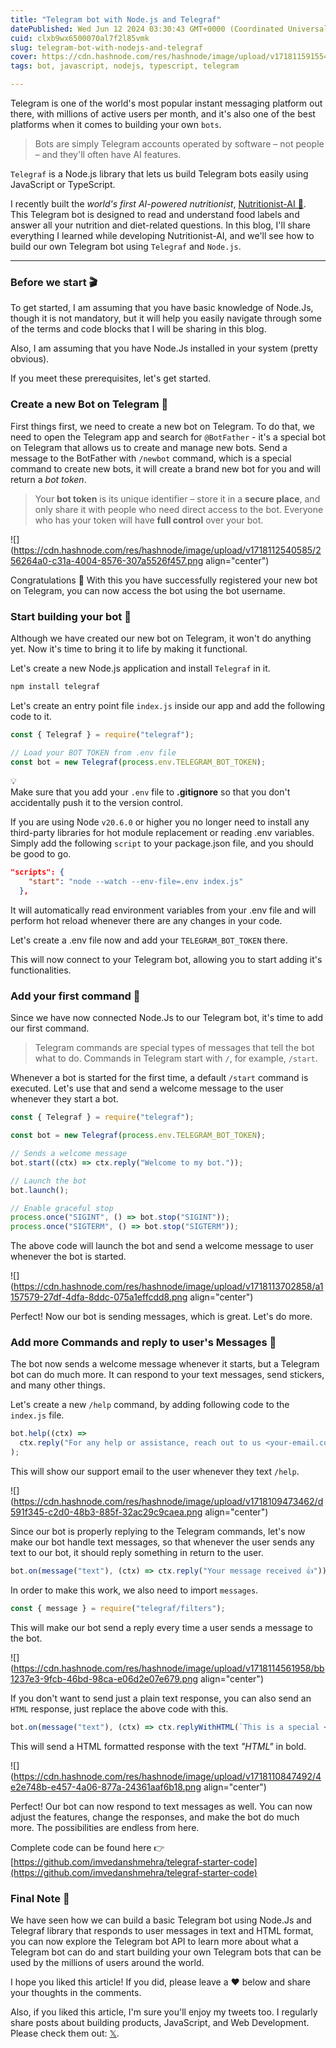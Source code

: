 ```yaml
---
title: "Telegram bot with Node.js and Telegraf"
datePublished: Wed Jun 12 2024 03:30:43 GMT+0000 (Coordinated Universal Time)
cuid: clxb9wx6500070al7f2l85vmk
slug: telegram-bot-with-nodejs-and-telegraf
cover: https://cdn.hashnode.com/res/hashnode/image/upload/v1718115915544/0ed707dd-64f7-4423-902f-4089deb66be5.png
tags: bot, javascript, nodejs, typescript, telegram

---
```


Telegram is one of the world's most popular instant messaging platform out there, with millions of active users per month, and it's also one of the best platforms when it comes to building your own `bots`.

> Bots are simply Telegram accounts operated by software – not people – and they'll often have AI features.

`Telegraf` is a Node.js library that lets us build Telegram bots easily using JavaScript or TypeScript.

I recently built the *world's first AI-powered nutritionist*, [Nutritionist-AI 🥦](http://nutritionistai.pro/). This Telegram bot is designed to read and understand food labels and answer all your nutrition and diet-related questions. In this blog, I'll share everything I learned while developing Nutritionist-AI, and we'll see how to build our own Telegram bot using `Telegraf` and `Node.js`.

---

### Before we start 🎬

To get started, I am assuming that you have basic knowledge of Node.Js, though it is not mandatory, but it will help you easily navigate through some of the terms and code blocks that I will be sharing in this blog.

Also, I am assuming that you have Node.Js installed in your system (pretty obvious).

If you meet these prerequisites, let's get started.

### Create a new Bot on Telegram 🤖

First things first, we need to create a new bot on Telegram. To do that, we need to open the Telegram app and search for `@BotFather` - it's a special bot on Telegram that allows us to create and manage new bots. Send a message to the BotFather with `/newbot` command, which is a special command to create new bots, it will create a brand new bot for you and will return a *bot token*.

> Your **bot token** is its unique identifier – store it in a **secure place**, and only share it with people who need direct access to the bot. Everyone who has your token will have **full control** over your bot.

![](https://cdn.hashnode.com/res/hashnode/image/upload/v1718112540585/256264a0-c31a-4004-8576-307a5526f457.png align="center")

Congratulations 🎉 With this you have successfully registered your new bot on Telegram, you can now access the bot using the bot username.

### Start building your bot 🔨

Although we have created our new bot on Telegram, it won't do anything yet. Now it's time to bring it to life by making it functional.

Let's create a new Node.js application and install `Telegraf` in it.

```bash
npm install telegraf 
```

Let's create an entry point file `index.js` inside our app and add the following code to it.

```javascript
const { Telegraf } = require("telegraf");

// Load your BOT TOKEN from .env file
const bot = new Telegraf(process.env.TELEGRAM_BOT_TOKEN);
```

<div data-node-type="callout">
<div data-node-type="callout-emoji">💡</div>
<div data-node-type="callout-text">Make sure that you add your <code>.env</code> file to <strong>.gitignore</strong> so that you don't accidentally push it to the version control.</div>
</div>

If you are using Node `v20.6.0` or higher you no longer need to install any third-party libraries for hot module replacement or reading .env variables. Simply add the following `script` to your package.json file, and you should be good to go.

```json
"scripts": {
    "start": "node --watch --env-file=.env index.js"
  },
```

It will automatically read environment variables from your .env file and will perform hot reload whenever there are any changes in your code.

Let's create a .env file now and add your `TELEGRAM_BOT_TOKEN` there.

This will now connect to your Telegram bot, allowing you to start adding it's functionalities.

### Add your first command 🚀

Since we have now connected Node.Js to our Telegram bot, it's time to add our first command.

> Telegram commands are special types of messages that tell the bot what to do. Commands in Telegram start with `/`, for example, `/start`.

Whenever a bot is started for the first time, a default `/start` command is executed. Let's use that and send a welcome message to the user whenever they start a bot.

```javascript
const { Telegraf } = require("telegraf");

const bot = new Telegraf(process.env.TELEGRAM_BOT_TOKEN);

// Sends a welcome message
bot.start((ctx) => ctx.reply("Welcome to my bot."));

// Launch the bot
bot.launch();

// Enable graceful stop
process.once("SIGINT", () => bot.stop("SIGINT"));
process.once("SIGTERM", () => bot.stop("SIGTERM"));
```

The above code will launch the bot and send a welcome message to user whenever the bot is started.

![](https://cdn.hashnode.com/res/hashnode/image/upload/v1718113702858/a1157579-27df-4dfa-8ddc-075a1effcdd8.png align="center")

Perfect! Now our bot is sending messages, which is great. Let's do more.

### Add more Commands and reply to user's Messages 💬

The bot now sends a welcome message whenever it starts, but a Telegram bot can do much more. It can respond to your text messages, send stickers, and many other things.

Let's create a new `/help` command, by adding following code to the `index.js` file.

```javascript
bot.help((ctx) =>
  ctx.reply("For any help or assistance, reach out to us <your-email.com>")
);
```

This will show our support email to the user whenever they text `/help`.

![](https://cdn.hashnode.com/res/hashnode/image/upload/v1718109473462/d591f345-c2d0-48b3-885f-32ac29c9caea.png align="center")

Since our bot is properly replying to the Telegram commands, let's now make our bot handle text messages, so that whenever the user sends any text to our bot, it should reply something in return to the user.

```javascript
bot.on(message("text"), (ctx) => ctx.reply("Your message received 👍"));
```

In order to make this work, we also need to import `messages`.

```javascript
const { message } = require("telegraf/filters");
```

This will make our bot send a reply every time a user sends a message to the bot.

![](https://cdn.hashnode.com/res/hashnode/image/upload/v1718114561958/bb1237e3-9fcb-46bd-98ca-e06d2e07e679.png align="center")

If you don't want to send just a plain text response, you can also send an `HTML` response, just replace the above code with this.

```javascript
bot.on(message("text"), (ctx) => ctx.replyWithHTML(`This is a special <b>HTML</b> message 🚀`));
```

This will send a HTML formatted response with the text *"HTML"* in bold.

![](https://cdn.hashnode.com/res/hashnode/image/upload/v1718110847492/4e2e748b-e457-4a06-877a-24361aaf6b18.png align="center")

Perfect! Our bot can now respond to text messages as well. You can now adjust the features, change the responses, and make the bot do much more. The possibilities are endless from here.

Complete code can be found here 👉 [https://github.com/imvedanshmehra/telegraf-starter-code](https://github.com/imvedanshmehra/telegraf-starter-code)

### Final Note 📝

We have seen how we can build a basic Telegram bot using Node.Js and Telegraf library that responds to user messages in text and HTML format, you can now explore the Telegram bot API to learn more about what a Telegram bot can do and start building your own Telegram bots that can be used by the millions of users around the world.

I hope you liked this article! If you did, please leave a ❤️ below and share your thoughts in the comments.

Also, if you liked this article, I'm sure you'll enjoy my tweets too. I regularly share posts about building products, JavaScript, and Web Development. Please check them out: [𝕏](https://x.com/imvedanshmehra).